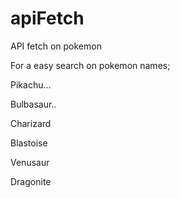 # apiFetch
<p>API fetch on pokemon</p>
<p>For a easy search on pokemon names;</p>
<p>Pikachu...</p>
<p>Bulbasaur..</p>
<p>Charizard</p>
<p>Blastoise</p>
<p>Venusaur</p>
<p>Dragonite</p>